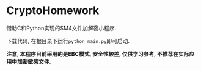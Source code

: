 # CryptoHomework
借助C和Python实现的SM4文件加解密小程序.

下载代码, 在根目录下运行`python main.py`即可启动.

**注意, 本程序目前采用的是EBC模式, 安全性较差, 仅供学习参考, 不推荐在实际应用中加密敏感文件.**